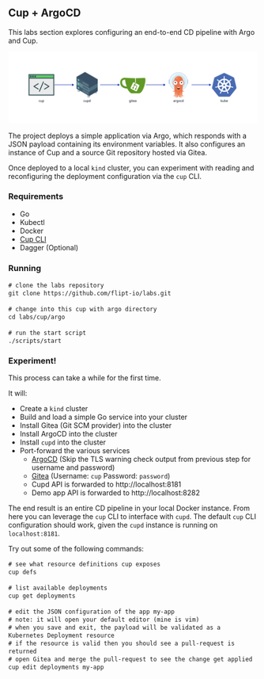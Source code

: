 Cup + ArgoCD
------------

This labs section explores configuring an end-to-end CD pipeline with Argo and Cup.

![Cup with ArgoCD Diagram](./diagram.svg)

The project deploys a simple application via Argo, which responds with a JSON payload containing its environment variables.
It also configures an instance of Cup and a source Git repository hosted via Gitea.

Once deployed to a local `kind` cluster, you can experiment with reading and reconfiguring the deployment configuration via the `cup` CLI.

### Requirements

- Go
- Kubectl
- Docker
- [Cup CLI](https://github.com/flipt-io/cup#cli)
- Dagger (Optional)

### Running

```console
# clone the labs repository
git clone https://github.com/flipt-io/labs.git

# change into this cup with argo directory
cd labs/cup/argo

# run the start script
./scripts/start
```

### Experiment!

This process can take a while for the first time.

It will:

- Create a `kind` cluster
- Build and load a simple Go service into your cluster
- Install Gitea (Git SCM provider) into the cluster
- Install ArgoCD into the cluster
- Install `cupd` into the cluster
- Port-forward the various services
  - [ArgoCD](http://localhost:8080) (Skip the TLS warning check output from previous step for username and password)
  - [Gitea](http://localhost:3000) (Username: `cup` Password: `password`)
  - Cupd API is forwarded to http://localhost:8181
  - Demo app API is forwarded to http://localhost:8282

The end result is an entire CD pipeline in your local Docker instance.
From here you can leverage the `cup` CLI to interface with `cupd`.
The default `cup` CLI configuration should work, given the `cupd` instance is running on `localhost:8181`.

Try out some of the following commands:

```console
# see what resource definitions cup exposes
cup defs

# list available deployments
cup get deployments

# edit the JSON configuration of the app my-app
# note: it will open your default editor (mine is vim)
# when you save and exit, the payload will be validated as a Kubernetes Deployment resource
# if the resource is valid then you should see a pull-request is returned
# open Gitea and merge the pull-request to see the change get applied
cup edit deployments my-app
```
